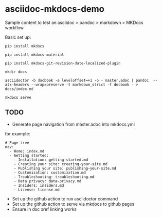# asciidoc-mkdocs-demo

Sample content to test an asciidoc > pandoc > markdown > MKDocs workflow

Basic set up: 

    pip install mkdocs

    pip install mkdocs-material

    pip install mkdocs-git-revision-date-localized-plugin

    mkdir docs

    asciidoctor -b docbook -a leveloffset=+1 -o - master.adoc | pandoc  --atx-headers --wrap=preserve -t markdown_strict -f docbook - > docs/index.md

    mkdocs serve

## TODO

* Generate page navigation from master.adoc into mkdocs.yml

for example: 

```
# Page tree
nav:
  - Home: index.md
  - Getting started:
    - Installation: getting-started.md
    - Creating your site: creating-your-site.md
    - Publishing your site: publishing-your-site.md
    - Customization: customization.md
    - Troubleshooting: troubleshooting.md
    - Data privacy: data-privacy.md
    - Insiders: insiders.md
    - License: license.md
```

* Set up the github action to run asciidoctor command
* Set up the github action to serve via mkdocs to github pages
* Ensure in doc xref linking works



